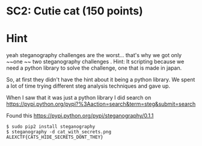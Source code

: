 # SC2: Cutie cat (150 points)

# Hint
yeah steganography challenges are the worst... that's why we got only ~~one ~~ two steganography challenges .
Hint: It scripting because we need a python library to solve the challenge, one that is made in japan.

So, at first they didn't have the hint about it being a python library. We spent a lot of time trying different steg analysis techniques and gave up.

When I saw that it was just a python library I did search on https://pypi.python.org/pypi?%3Aaction=search&term=steg&submit=search

Found this https://pypi.python.org/pypi/steganography/0.1.1

```
$ sudo pip2 install steganography
$ steganography -d cat_with_secrets.png
ALEXCTF{CATS_HIDE_SECRETS_DONT_THEY}
```

